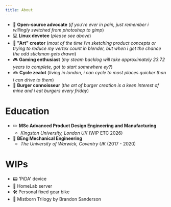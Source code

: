 ```yaml
---
title: About
---
```


- 💽 **Open-source advocate** (*if you're ever in pain, just remember i willingly switched from photoshop to gimp*)
- 💻 **Linux devotee** (*please see above*)
- 🎨 **"Art" creator** (*most of the time i'm sketching product concepts or trying to reduce my vertex count in blender, but when i get the chance the odd stickman gets drawn*)
- 🎮 **Gaming enthusiast** (*my steam backlog will take approximately 23.72 years to complete, got to start somewhere ey?*)
- 🚲 **Cycle zealot** (*living in london, i can cycle to most places quicker than i can drive to them*)
- 🍔 **Burger connoisseur** (*the art of burger creation is a keen interest of mine and i eat burgers every friday*)

# Education

- ✏️ **MSc Advanced Product Design Engineering and Manufacturing** 
   - *Kingston University, London UK* (WIP ETC 2026)
- 🔧 **BEng Mechanical Engineering** 
   - *The University of Warwick, Coventry UK* (2017 - 2020)

# WIPs

- 📟 'PiDA' device
- 🧪 HomeLab server
- 🛠️ Personal fixed gear bike
- 📖 Mistborn Trilogy by Brandon Sanderson